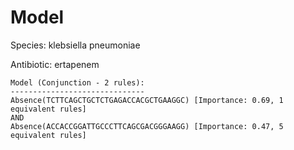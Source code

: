 
# Model

Species: klebsiella pneumoniae

Antibiotic: ertapenem

```
Model (Conjunction - 2 rules):
------------------------------
Absence(TCTTCAGCTGCTCTGAGACCACGCTGAAGGC) [Importance: 0.69, 1 equivalent rules]
AND
Absence(ACCACCGGATTGCCCTTCAGCGACGGGAAGG) [Importance: 0.47, 5 equivalent rules]

```

